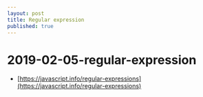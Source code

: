 ```yaml
---
layout: post
title: Regular expression
published: true
---
```


# 2019-02-05-regular-expression

* [https://javascript.info/regular-expressions](https://javascript.info/regular-expressions)

